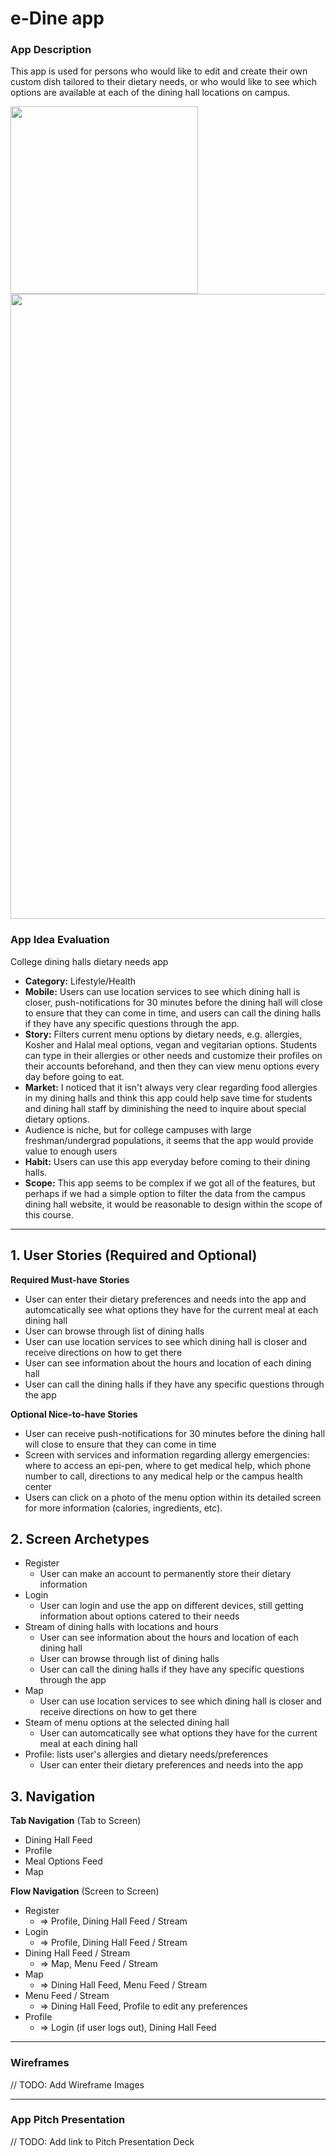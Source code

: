 # e-Dine app  

### App Description
This app is used for persons who would like to edit and create their own custom dish tailored to their dietary needs, or who would like to see which options are available at each of the dining hall locations on campus. 


<img src="https://i.imgur.com/z3Ccrrn.gif" width=300><br>
<img src="https://i.imgur.com/UnnfoDf.png" width=1000><br>



### App Idea Evaluation
 College dining halls dietary needs app
- **Category:** Lifestyle/Health 
- **Mobile:** Users can use location services to see which dining hall is closer, push-notifications for 30 minutes before the dining hall will close to ensure that they can come in time, and users can call the dining halls if they have any specific questions through the app. 
- **Story:** Filters current menu options by dietary needs, e.g. allergies, Kosher and Halal meal options, vegan and vegitarian options. Students can type in their allergies or other needs and customize their profiles on their accounts beforehand, and then they can view menu options every day before going to eat. 
 - **Market:** I noticed that it isn't always very clear regarding food allergies in my dining halls and think this app could help save time for students and dining hall staff by diminishing the need to inquire about special dietary options. 
 - Audience is niche, but for college campuses with large freshman/undergrad populations, it seems that the app would provide value to enough users 
  - **Habit:** Users can use this app everyday before coming to their dining halls. 
  - **Scope:** This app seems to be complex if we got all of the features, but perhaps if we had a simple option to filter the data from the campus dining hall website, it would be reasonable to design within the scope of this course. 

---

## 1. User Stories (Required and Optional)

**Required Must-have Stories**

 * User can enter their dietary preferences and needs into the app and automcatically see what options they have for the current meal at each dining hall 
 * User can browse through list of dining halls 
 * User can use location services to see which dining hall is closer and receive directions on how to get there
 * User can see information about the hours and location of each dining hall 
 * User can call the dining halls if they have any specific questions through the app

**Optional Nice-to-have Stories**

 * User can receive push-notifications for 30 minutes before the dining hall will close to ensure that they can come in time
 * Screen with services and information regarding allergy emergencies: where to access an epi-pen, where to get medical help, which phone number to call, directions to any medical help or the campus health center
 * Users can click on a photo of the menu option within its detailed screen for more information (calories, ingredients, etc).


## 2. Screen Archetypes

 * Register
     * User can make an account to permanently store their dietary information
 * Login
     * User can login and use the app on different devices, still getting information about options catered to their needs
 * Stream of dining halls with locations and hours
     * User can see information about the hours and location of each dining hall 
     * User can browse through list of dining halls 
     * User can call the dining halls if they have any specific questions through the app
 * Map 
     * User can use location services to see which dining hall is closer and receive directions on how to get there 
 * Steam of menu options at the selected dining hall 
     * User can automcatically see what options they have for the current meal at each dining hall 
 * Profile: lists user's allergies and dietary needs/preferences
     * User can enter their dietary preferences and needs into the app
    
## 3. Navigation

**Tab Navigation** (Tab to Screen)

 * Dining Hall Feed
 * Profile
 * Meal Options Feed
 * Map 

**Flow Navigation** (Screen to Screen)

 * Register
     * => Profile, Dining Hall Feed / Stream
 * Login
     * => Profile, Dining Hall Feed / Stream
 * Dining Hall Feed / Stream
     * => Map, Menu Feed / Stream
 * Map
     * => Dining Hall Feed, Menu Feed / Stream
 * Menu Feed / Stream
      * => Dining Hall Feed, Profile to edit any preferences
 * Profile
     * => Login (if user logs out), Dining Hall Feed
---

### Wireframes
// TODO: Add Wireframe Images

---

### App Pitch Presentation
// TODO: Add link to Pitch Presentation Deck

